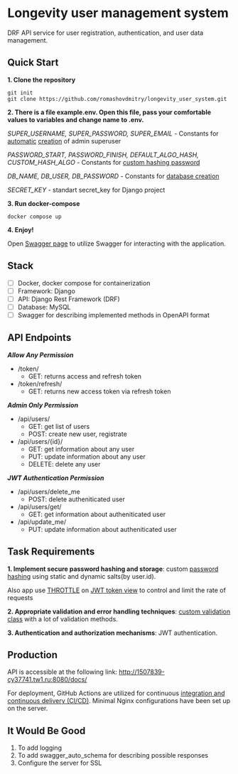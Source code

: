 # Longevity user management system

DRF API service for user registration, authentication, and user data management.

## Quick Start

**1. Clone the repository**

```
git init
git clone https://github.com/romashovdmitry/longevity_user_system.git
```
**2. There is a file example.env. Open this file, pass your comfortable values to variables and change name to .env.**

*SUPER_USERNAME, SUPER_PASSWORD, SUPER_EMAIL* - Constants for [automatic](https://github.com/romashovdmitry/longevity_user_system/blob/8a7151c13ef9207a7ddf85da684e9c5e27ddb395/docker-compose.yml#L10) [creation](https://github.com/romashovdmitry/longevity_user_system/blob/8a7151c13ef9207a7ddf85da684e9c5e27ddb395/user/management/commands/create_super_user.py#L12-L26) of admin superuser

*PASSWORD_START, PASSWORD_FINISH, DEFAULT_ALGO_HASH, CUSTOM_HASH_ALGO* - Constants for [custom hashing password](https://github.com/romashovdmitry/longevity_user_system/blob/8a7151c13ef9207a7ddf85da684e9c5e27ddb395/user/hash.py#L14-L29)

*DB_NAME, DB_USER, DB_PASSWORD* - Constants for [database creation](https://github.com/romashovdmitry/longevity_user_system/blob/8a33f0f546667c2d7e5718156acef2992c8f7532/longevity/settings.py#L76-L85)

*SECRET_KEY* - standart secret_key for Django project

**3. Run docker-compose**

```
docker compose up
```

**4. Enjoy!**

Open [Swagger page](http://127.0.0.1:8080/docs/) to utilize Swagger for interacting with the application. 

## Stack

- [ ] Docker, docker compose for containerization
- [ ] Framework: Django
- [ ] API: Django Rest Framework (DRF)
- [ ] Database: MySQL
- [ ] Swagger for describing implemented methods in OpenAPI format

## API Endpoints

***Allow Any Permission***
- /token/
    - GET: returns access and refresh token
- /token/refresh/
    - GET: returns new access token via refresh token

***Admin Only Permission***
- /api/users/
    - GET: get list of users
    - POST: create new user, registrate
- /api/users/{id}/
  - GET: get information about any user
  - PUT: update information about any user
  - DELETE: delete any user

***JWT Authentication Permission***
- /api/users/delete_me
  - POST: delete autheniticated user
- /api/users/get/
  - GET: get information about autheniticated user
- /api/update_me/
  - PUT: update information about autheniticated user

## Task Requirements

**1. Implement secure password hashing and storage**: custom [password hashing](https://github.com/romashovdmitry/longevity_user_system/blob/f0885b0a09ed4de35ba1483780e3dcb57412ec24/user/hash.py#L14-L29) using static and dynamic salts(by user.id).

Also app use [THROTTLE](https://github.com/romashovdmitry/longevity_user_system/blob/5d32fa40fcbe0f16930f57e2468d4f4b397499dd/longevity/settings.py#L121-L122) on [JWT token view](https://github.com/romashovdmitry/longevity_user_system/blob/5d32fa40fcbe0f16930f57e2468d4f4b397499dd/api/views.py#L115-L116) to control and limit the rate of requests 

**2. Appropriate validation and error handling techniques**: [custom validation class](https://github.com/romashovdmitry/longevity_user_system/blob/f0885b0a09ed4de35ba1483780e3dcb57412ec24/api/validation.py#L13-L138) with a lot of validation methods.

**3. Authentication and authorization mechanisms**: JWT authentication.

## Production

API is accessible at the following link: http://1507839-cy37741.tw1.ru:8080/docs/

For deployment, GitHub Actions are utilized for continuous [integration and continuous delivery (CI/CD)](https://github.com/romashovdmitry/longevity_user_system/blob/master/.github/workflows/longevity-deploy.yml). Minimal Nginx configurations have been set up on the server.

## It Would Be Good

1. To add logging
2. To add swagger_auto_schema for describing possible responses
3. Configure the server for SSL
